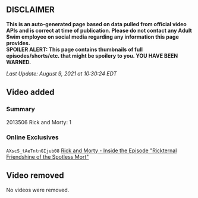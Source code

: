 ## DISCLAIMER
**This is an auto-generated page based on data pulled from official video APIs and is correct at time of publication. Please do not contact any Adult Swim employee on social media regarding any information this page provides.**  
**SPOILER ALERT: This page contains thumbnails of full episodes/shorts/etc. that might be spoilery to you. YOU HAVE BEEN WARNED.**  

_Last Update: August 9, 2021 at 10:30:24 EDT_
## Video added
### Summary
2013506 Rick and Morty: 1  
### Online Exclusives
`AXscS_tAeTntnGIjub08` [Rick and Morty - Inside the Episode "Rickternal Friendshine of the Spotless Mort"](https://www.adultswim.com/videos/rick-and-morty/inside-the-episode-rickternal-friendshine-of-the-spotless-mort)  
## Video removed
No videos were removed.  
